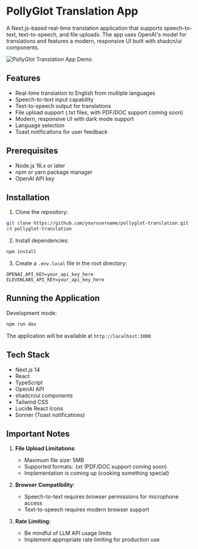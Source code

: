 # PollyGlot Translation App

A Next.js-based real-time translation application that supports speech-to-text, text-to-speech, and file uploads. The app uses OpenAI's model for translations and features a modern, responsive UI built with shadcn/ui components.

![PollyGlot Translation App Demo](https://magical-nasturtium-d3aa79.netlify.app/)

## Features

- Real-time translation to English from multiple languages
- Speech-to-text input capability
- Text-to-speech output for translations
- File upload support (.txt files, with PDF/DOC support coming soon)
- Modern, responsive UI with dark mode support
- Language selection
- Toast notifications for user feedback

## Prerequisites

- Node.js 16.x or later
- npm or yarn package manager
- OpenAI API key

## Installation

1. Clone the repository:
```bash
git clone https://github.com/yourusername/pollyglot-translation.git
cd pollyglot-translation
```

2. Install dependencies:
```bash
npm install
```

3. Create a `.env.local` file in the root directory:
```
OPENAI_API_KEY=your_api_key_here
ELEVENLABS_API_KEY=your_api_key_here
```

## Running the Application

Development mode:
```bash
npm run dev
```

The application will be available at `http://localhost:3000`

## Tech Stack

- Next.js 14
- React
- TypeScript
- OpenAI API
- shadcn/ui components
- Tailwind CSS
- Lucide React Icons
- Sonner (Toast notifications)

## Important Notes

1. **File Upload Limitations**:
   - Maximum file size: 5MB
   - Supported formats: .txt (PDF/DOC support coming soon)
   - Implementation is coming up (cooking something special)

3. **Browser Compatibility**:
   - Speech-to-text requires browser permissions for microphone access
   - Text-to-speech requires modern browser support

4. **Rate Limiting**:
   - Be mindful of LLM API usage limits
   - Implement appropriate rate limiting for production use
